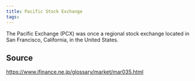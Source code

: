 ```yaml
---
title: Pacific Stock Exchange
tags: 
---
```


The Pacific Exchange (PCX) was once a regional stock exchange located in San Francisco, California, in the United States.

## Source
https://www.ifinance.ne.jp/glossary/market/mar035.html